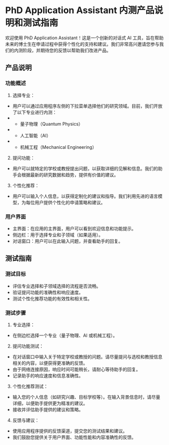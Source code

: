 # PhD Application Assistant 内测产品说明和测试指南
欢迎使用 PhD Application Assistant！这是一个创新的对话式 AI 工具，旨在帮助未来的博士生在申请过程中获得个性化的支持和建议。我们非常高兴邀请您参与我们的内测阶段，并期待您的反馈以帮助我们改进产品。
## 产品说明
### 功能概述
1. 选择专业：

- 用户可以通过应用程序左侧的下拉菜单选择他们的研究领域。目前，我们开放了以下专业进行内测：
- - 量子物理（Quantum Physics）
- - 人工智能（AI）
- - 机械工程（Mechanical Engineering）
2. 提问功能：

- 用户可以就特定的学校或教授提出问题，以获取详细的见解和信息。我们的助手会根据最新的研究数据和趋势，提供有价值的建议。
3. 个性化推荐：

- 用户可以输入个人信息，以获得定制化的建议和指导。我们利用先进的语言模型，为每位用户提供个性化的申请策略和建议。
### 用户界面
- 主界面：在应用的主界面，用户可以看到欢迎信息和功能提示。
- 侧边栏：用于选择专业和子领域（如果适用）。
- 对话窗口：用户可以在此输入问题，并查看助手的回复。
## 测试指南
### 测试目标
- 评估专业选择和子领域选择的流程是否流畅。
- 验证提问功能的准确性和响应速度。
- 测试个性化推荐功能的有效性和相关性。
### 测试步骤
1. 专业选择：

- 在侧边栏选择一个专业（量子物理、AI 或机械工程）。
2. 提问功能测试：

- 在对话窗口中输入关于特定学校或教授的问题。请尽量提问与选校和教授信息相关的内容，以便获得更准确的反馈。
- 由于网络连接原因，响应时间可能稍长，请耐心等待助手的回复。
- 记录助手的响应速度和信息准确性。
3. 个性化推荐测试：

- 输入您的个人信息（如研究兴趣、目标学校等）。在输入背景信息时，请尽量详细，以便助手提供更为精准的建议。
- 接收并评估助手提供的建议和策略。
4. 反馈与建议：

- 使用应用程序提供的反馈渠道，提交您的测试结果和建议。
- 我们鼓励您提供关于用户界面、功能性能和内容准确性的反馈。
